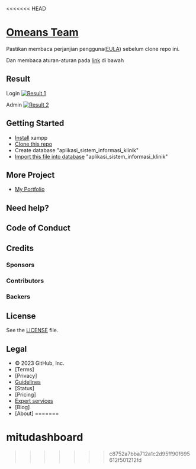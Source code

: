 <<<<<<< HEAD
# [Omeans Team](https://omeansteam.github.io/)
Pastikan membaca perjanjian pengguna([EULA](https://github.com/omeansteam/EULA)) sebelum clone repo ini.

Dan membaca aturan-aturan pada [link](https://github.com/omeansteam/porto_aplikasi_sistem_informasi_klinik/blob/main/README.md#legal) di bawah

## Result

Login
[![Result 1](https://github.com/omeansteam/porto_aplikasi_sistem_informasi_klinik/blob/main/readme/1.PNG)](https://github.com/omeansteam/porto_aplikasi_sistem_informasi_klinik/blob/main/readme/1.PNG)

Admin
[![Result 2](https://github.com/omeansteam/porto_aplikasi_sistem_informasi_klinik/blob/main/readme/2.PNG)](https://github.com/omeansteam/porto_aplikasi_sistem_informasi_klinik/blob/main/readme/2.PNG)

## Getting Started

* [Install](https://www.apachefriends.org/download.html) xampp
* [Clone this repo](https://github.com/omeansteam/porto_aplikasi_sistem_informasi_klinik.git)
* Create database "aplikasi_sistem_informasi_klinik"
* [Import this file into database](https://github.com/omeansteam/porto_aplikasi_sistem_informasi_klinik/blob/main/assets/database/aplikasi_sistem_informasi_klinik.sql) "aplikasi_sistem_informasi_klinik"

## More Project
* [My Portfolio](https://github.com/topics/portfolio-aris-hadisopiyan)


## Need help?

<!-- If you don't find the answer to your problem in our [docs](https://jekyllrb.com/docs/), or in the [troubleshooting section](https://jekyllrb.com/docs/troubleshooting/), ask the [community](https://jekyllrb.com/docs/community/) for help. -->

## Code of Conduct

## Credits

### Sponsors

### Contributors

### Backers

## License

See the [LICENSE](https://github.com/omeansteam/porto_aplikasi_sistem_informasi_klinik/blob/main/LICENSE) file.

## Legal

* © 2023 GitHub, Inc.
* [Terms]
* [Privacy]
* [Guidelines](https://github.com/omeansteam/guidelines)
* [Status]
* [Pricing]
* [Expert services]()
* [Blog]
* [About]
=======
# mitudashboard
>>>>>>> c8752a7bba712a1c2d95ff90f695612f501212fd

